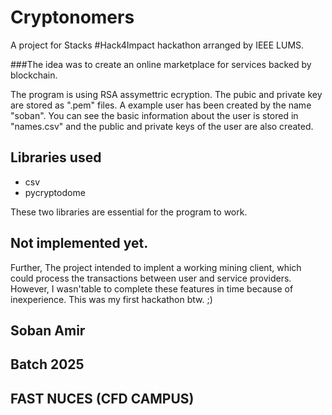 # Cryptonomers
A project for Stacks #Hack4Impact hackathon arranged by IEEE LUMS.

###The idea was to create an online marketplace for services backed by blockchain.

The program is using RSA assymettric ecryption. The pubic and private key are stored as ".pem" files. A example user has been created by the name "soban". You can see the basic information about the user is stored in "names.csv" and the public and private keys of the user are also created.

## Libraries used

 - csv
 - pycryptodome

These two libraries are essential for the program to work.

## Not implemented  yet.

Further, The project intended to implent a working mining client, which could process the transactions between user and service providers. However, I wasn'table to complete these features in time because of inexperience. This was my first hackathon btw. ;)


## Soban Amir
## Batch 2025
## FAST NUCES (CFD CAMPUS)
